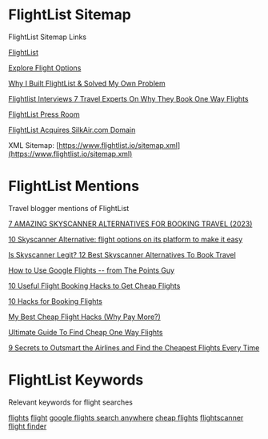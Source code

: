 # FlightList Sitemap
FlightList Sitemap Links

[FlightList](https://www.flightlist.io)

[Explore Flight Options](https://www.flightlist.io/flights/)

[Why I Built FlightList & Solved My Own Problem](https://www.flightlist.io/why-i-built-flightlist-solved-my-own-problem.php)

[Flightlist Interviews 7 Travel Experts On Why They Book One Way Flights](https://www.flightlist.io/flightlist-interviews-7-travel-experts-on-why-they-book-one-way-flights.php)

[FlightList Press Room](https://www.flightlist.io/press.php)

[FlightList Acquires SilkAir.com Domain](https://www.flightlist.io/silkair.php)

XML Sitemap: [https://www.flightlist.io/sitemap.xml](https://www.flightlist.io/sitemap.xml)

# FlightList Mentions
Travel blogger mentions of FlightList

[7 AMAZING SKYSCANNER ALTERNATIVES FOR BOOKING TRAVEL (2023)](https://roamingsonaa.com/skyscanner-alternatives/)

[10 Skyscanner Alternative: flight options on its platform to make it easy](https://www.aviationnepal.com/10-skyscanner-alternative-flight-options-on-its-platform-to-make-it-easy/)

[Is Skyscanner Legit? 12 Best Skyscanner Alternatives To Book Travel](https://fierytrippers.com/best-skyscanner-alternatives-to-book-travel/)

[How to Use Google Flights -- from The Points Guy](https://community.ricksteves.com/travel-forum/transportation/how-to-use-google-flights-from-the-points-guy)

[10 Useful Flight Booking Hacks to Get Cheap Flights](https://jackroaming.com/10-useful-flight-booking-hacks-to-get-cheap-flights/)

[10 Hacks for Booking Flights](https://worldofwanderlust.com/10-hacks-booking-flights/)

[My Best Cheap Flight Hacks (Why Pay More?)](https://www.workremotelyliveremotely.com/post/best-cheap-flight-hacks)

[Ultimate Guide To Find Cheap One Way Flights](https://travelwithbender.com/travel-thoughts/travel-tips/cheap-one-way-flights)

[9 Secrets to Outsmart the Airlines and Find the Cheapest Flights Every Time](https://theatlasedit.com/how-to-find-cheap-flights/)

# FlightList Keywords
Relevant keywords for flight searches

[flights](https://www.flightlist.io)
[flight](https://www.flightlist.io)
[google flights search anywhere](https://www.flightlist.io)
[cheap flights](https://www.flightlist.io)
[flightscanner](https://www.flightlist.io)
[flight finder](https://www.flightlist.io)
